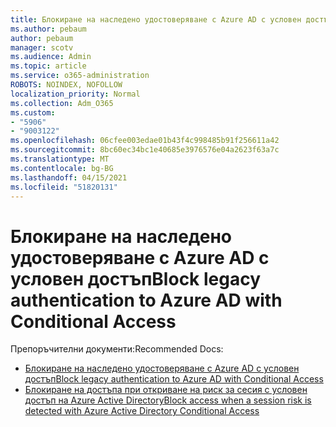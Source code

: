 ```yaml
---
title: Блокиране на наследено удостоверяване с Azure AD с условен достъп
ms.author: pebaum
author: pebaum
manager: scotv
ms.audience: Admin
ms.topic: article
ms.service: o365-administration
ROBOTS: NOINDEX, NOFOLLOW
localization_priority: Normal
ms.collection: Adm_O365
ms.custom:
- "5906"
- "9003122"
ms.openlocfilehash: 06cfee003edae01b43f4c998485b91f256611a42
ms.sourcegitcommit: 8bc60ec34bc1e40685e3976576e04a2623f63a7c
ms.translationtype: MT
ms.contentlocale: bg-BG
ms.lasthandoff: 04/15/2021
ms.locfileid: "51820131"
---
```

# <a name="block-legacy-authentication-to-azure-ad-with-conditional-access"></a><span data-ttu-id="9c67e-102">Блокиране на наследено удостоверяване с Azure AD с условен достъп</span><span class="sxs-lookup"><span data-stu-id="9c67e-102">Block legacy authentication to Azure AD with Conditional Access</span></span>

<span data-ttu-id="9c67e-103">Препоръчителни документи:</span><span class="sxs-lookup"><span data-stu-id="9c67e-103">Recommended Docs:</span></span>

- [<span data-ttu-id="9c67e-104">Блокиране на наследено удостоверяване с Azure AD с условен достъп</span><span class="sxs-lookup"><span data-stu-id="9c67e-104">Block legacy authentication to Azure AD with Conditional Access</span></span>](https://docs.microsoft.com/azure/active-directory/conditional-access/block-legacy-authentication#next-steps)
- [<span data-ttu-id="9c67e-105">Блокиране на достъпа при откриване на риск за сесия с условен достъп на Azure Active Directory</span><span class="sxs-lookup"><span data-stu-id="9c67e-105">Block access when a session risk is detected with Azure Active Directory Conditional Access</span></span>](https://docs.microsoft.com/azure/active-directory/conditional-access/app-sign-in-risk)